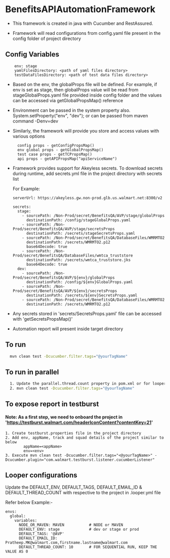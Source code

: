 # BenefitsAPIAutomationFramework

* This framework is created in java with Cucumber and RestAssured.

* Framework will read configurations from config.yaml file present in the config folder of project directory

## Config Variables
        env: stage
        yamlFilesDirectory: <path of yaml files directory>
        testDataFilesDirectory: <path of test data files directory>

* Based on the env, the globalProps file will be defined. For example, if env is set as stage, then globalProps value will be read from stageGlobalProps.yaml file provided inside config folder and the values can be accessed via getGlobalPropsMap() reference

* Environment can be passed in the system property also. System.setProperty("env", "dev"); or can be passed from maven command -Denv=dev

* Similarly, the framework will provide you store and access values with various options

        config props - getConfigPropsMap()
        env global props - getGlobalPropsMap()
        test case props - getTCPropsMap()
        api props - getAPIPropsMap("apiServiceName")

* Framework provides support for Akeyless secrets. To download secrets during runtime, add secrets.yml file in the project directory with secrets list

  For Example:

      serverUrl: https://akeyless.gw.non-prod.glb.us.walmart.net:8300/v2

      secrets:
        stage:
          - sourcePath: /Non-Prod/secret/BenefitsQA/AVP/stage/globalProps
            destinationPath: /config/stageGlobalProps.yaml
          - sourcePath: /Non-Prod/secret/BenefitsQA/AVP/stage/secretsProps
            destinationPath: /secrets/stageSecretsProps.yaml
          - sourcePath: /Non-Prod/secret/BenefitsQA/DatabaseFiles/WMRMTO2
            destinationPath: /secrets/WMRMTO2.p12
            base64Decode: true
          - sourcePath: /Non-Prod/secret/BenefitsQA/DatabaseFiles/wmtca_truststore
            destinationPath: /secrets/wmtca_truststore.jks
            base64Decode: true
        dev:
          - sourcePath: /Non-Prod/secret/BenefitsQA/AVP/${env}/globalProps
            destinationPath: /config/${env}GlobalProps.yaml
          - sourcePath: /Non-Prod/secret/BenefitsQA/AVP/${env}/secretsProps
            destinationPath: /secrets/${env}SecretsProps.yaml
          - sourcePath: /Non-Prod/secret/BenefitsQA/DatabaseFiles/WMRMTO2
            destinationPath: /secrets/WMRMTO2.p12

* Any secrets stored in 'secrets/<env>SecretsProps.yaml' file can be accessed with  'getSecretsPropsMap()'

* Automation report will present inside target directory

## To run

```bash
  mvn clean test -Dcucumber.filter.tags="@yourTagName"
```

## To run in parallel

```bash
  1. Update the parallel.thread.count property in pom.xml or for looper update DEFAULT_THREAD_COUNT=<count> in .looper.yml file
  2. mvn clean test -Dcucumber.filter.tags="@yourTagName"
```
## To expose report in testburst

#### Note: As a first step, we need to onboard the project in 'https://testburst.walmart.com/headerIconContent?contentKey=21'

    1. Create testburst.properties file in the project directory
    2. Add env, appName, track and squad details of the project similar to below
            appName=<appName>
            env=<env>
    3. Execute mvn clean test -Dcucumber.filter.tags="<@yourTagName>" -Dcucumber.plugin="com.walmart.testburst.listener.cucumberListener"

## Looper configurations

Update the DEFAULT_ENV, DEFAULT_TAGS, DEFAULT_EMAIL_ID & DEFAULT_THREAD_COUNT with respective to the project in .looper.yml file

Refer below Example:-

    envs:
      global:
        variables:
          NODE_OR_MAVEN: MAVEN           # NODE or MAVEN
          DEFAULT_ENV: stage             # dev or stage or prod
          DEFAULT_TAGS: '@AVP'
          DEFAULT_EMAIL_ID: Pratheep.MK@walmart.com,firstname.lastname@walmart.com
          DEFAULT_THREAD_COUNT: 10       # FOR SEQUENTIAL RUN, KEEP THE VALUE AS 0
